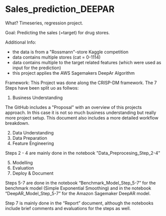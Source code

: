 # Sales_prediction_DEEPAR

What? 
Timeseries, regression project.


Goal: 
Predicting the sales (=target) for drug stores.


Additional Info: 
- the data is from a "Rossmann"-store Kaggle competition
- data contains multiple stores (cat = 0-1114)
- data contains multiple to the target related features (which were used as input for the prediction)  
- this project applies the AWS Sagemakers DeepAr Algorithm


Framework:
This Project was done along the CRISP-DM framework. The 7 Steps have been split uo as follwos:

1.	Business Understanding

The GitHub includes a "Proposal" with an overview of this projects approach. In this case it is not so much business understanding but really more project setup. This document also includes a more detailed workflow breakdown.  

2.	Data Understanding 
3.	Data Preparation
4.	Feature Engineering

Steps 2 - 4 are mainly done in the notebook "Data_Preprocesing_Step_2-4"

5.	Modelling
6.	Evaluation
7.	Deploy & Document

Steps 5-7 are done in the notebook “Benchmark_Model_Step_5-7” for the benchmark model (Simple Exponential Smoothing) and in the notebook “DeepAR_Model_Step_5-7” for the Amazon Sagemaker DeepAR model.

Step 7 is mainly done in the “Report” document, although the notebooks include brief comments and evaluations for the steps as well. 
